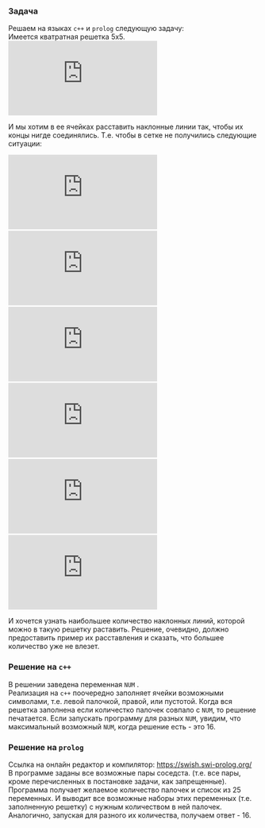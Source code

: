### Задача
Решаем на языках `c++` и `prolog` следующую задачу:  
Имеется кватратная решетка 5х5.  
![equation](https://latex.codecogs.com/gif.latex?%5Cbegin%7Barray%7D%7B%7Cc%7Cc%7Cc%7Cc%7Cc%7C%7D%20%5Chline%20%26%20%26%20%26%20%26%20%5C%5C%20%5Chline%20%26%20%26%20%26%20%26%20%5C%5C%20%5Chline%20%26%20%26%20%26%20%26%20%5C%5C%20%5Chline%20%26%20%26%20%26%20%26%20%5C%5C%20%5Chline%20%26%20%26%20%26%20%26%20%5C%5C%20%5Chline%20%5Cend%7B%7D)  

И мы хотим в ее ячейках расставить наклонные линии так, чтобы их концы нигде соединялись. Т.е. чтобы в сетке не получились следующие ситуации:  

![equation](https://latex.codecogs.com/gif.latex?%5Cbegin%7Barray%7D%7B%7Cc%7Cc%7C%7D%20%5Chline%20%5Cdiagup%20%26%20%5Cdiagdown%20%5C%5C%20%5Chline%20%5Cend%7B%7D) &nbsp; &nbsp; &nbsp; &nbsp; ![equation](https://latex.codecogs.com/gif.latex?%5Cbegin%7Barray%7D%7B%7Cc%7Cc%7C%7D%20%5Chline%20%5Cdiagdown%20%26%20%5Cdiagup%20%5C%5C%20%5Chline%20%5Cend%7B%7D)
&nbsp; &nbsp; &nbsp; &nbsp; ![equation](https://latex.codecogs.com/gif.latex?%5Cbegin%7Barray%7D%7B%7Cc%7C%7D%20%5Chline%20%5Cdiagdown%20%5C%5C%20%5Chline%20%5Cdiagup%20%5C%5C%20%5Chline%20%5Cend%7B%7D)
&nbsp; &nbsp; &nbsp; &nbsp; ![equation](https://latex.codecogs.com/gif.latex?%5Cbegin%7Barray%7D%7B%7Cc%7C%7D%20%5Chline%20%5Cdiagup%20%5C%5C%20%5Chline%20%5Cdiagdown%20%5C%5C%20%5Chline%20%5Cend%7B%7D)
&nbsp; &nbsp; &nbsp; &nbsp; ![equation](https://latex.codecogs.com/gif.latex?%5Cbegin%7Barray%7D%7B%7Cc%7Cc%7C%7D%20%5Chline%20%5Cdiagdown%20%26%20%5C%5C%20%5Chline%20%26%20%5Cdiagdown%20%5C%5C%20%5Chline%20%5Cend%7B%7D)
&nbsp; &nbsp; &nbsp; &nbsp; ![equation](https://latex.codecogs.com/gif.latex?%5Cbegin%7Barray%7D%7B%7Cc%7Cc%7C%7D%20%5Chline%20%26%20%5Cdiagup%20%5C%5C%20%5Chline%20%5Cdiagup%20%26%20%5C%5C%20%5Chline%20%5Cend%7B%7D)  

И хочется узнать наибольшее количество наклонных линий, которой можно в такую решетку раставить.
Решение, очевидно, должно предоставить пример их расставления и сказать, что большее количество уже не влезет.

### Решение на `c++`
В решении заведена переменная `NUM`  .  
Реализация на `c++` поочередно заполняет ячейки возможными символами, т.е. левой палочкой, правой, или пустотой. Когда вся решетка заполнена если количестко палочек совпало с `NUM`, то решение печатается. Если запускать программу для разных `NUM`, увидим, что максимальный возможный `NUM`, когда решение есть - это 16.

### Решение на `prolog`
Ссылка на онлайн редактор и компилятор: https://swish.swi-prolog.org/  
В программе заданы все возможные пары соседста. (т.е. все пары, кроме перечисленных в постановке задачи, как запрещенные).  
Программа получает желаемое количество палочек и список из 25 переменных. И выводит все возможные наборы этих переменных (т.е. заполненную решетку) с нужным количеством в ней палочек. Аналогично, запуская для разного их количества, получаем ответ - 16.
